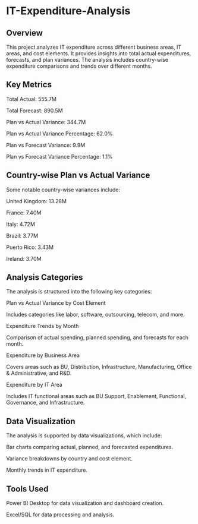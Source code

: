 # IT-Expenditure-Analysis

## Overview

This project analyzes IT expenditure across different business areas, IT areas, and cost elements. It provides insights into total actual expenditures, forecasts, and plan variances. The analysis includes country-wise expenditure comparisons and trends over different months.

## Key Metrics

Total Actual: 555.7M

Total Forecast: 890.5M

Plan vs Actual Variance: 344.7M

Plan vs Actual Variance Percentage: 62.0%

Plan vs Forecast Variance: 9.9M

Plan vs Forecast Variance Percentage: 1.1%

## Country-wise Plan vs Actual Variance

Some notable country-wise variances include:

United Kingdom: 13.28M

France: 7.40M

Italy: 4.72M

Brazil: 3.77M

Puerto Rico: 3.43M

Ireland: 3.70M

## Analysis Categories

The analysis is structured into the following key categories:

Plan vs Actual Variance by Cost Element

Includes categories like labor, software, outsourcing, telecom, and more.

Expenditure Trends by Month

Comparison of actual spending, planned spending, and forecasts for each month.

Expenditure by Business Area

Covers areas such as BU, Distribution, Infrastructure, Manufacturing, Office & Administrative, and R&D.

Expenditure by IT Area

Includes IT functional areas such as BU Support, Enablement, Functional, Governance, and Infrastructure.

## Data Visualization

The analysis is supported by data visualizations, which include:

Bar charts comparing actual, planned, and forecasted expenditures.

Variance breakdowns by country and cost element.

Monthly trends in IT expenditure.

## Tools Used

Power BI Desktop for data visualization and dashboard creation.

Excel/SQL for data processing and analysis.
